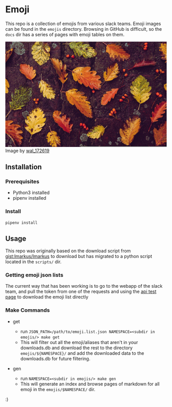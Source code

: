 # Emoji

This repo is a collection of emojis from various slack teams. Emoji images can be found in the `emojis` directory. Browsing in GitHub is difficult, so the `docs` dir has a series of pages with emoji tables on them.

![An image of green yellow and red leaves and some small berries laying on the dirt](assets/autumn-g98ec0f698_1920.jpg)
Image by [wal_172619](https://pixabay.com/users/wal_172619-12138562/)

## Installation

### Prerequisites

* Python3 installed
* pipenv installed

### Install

`pipenv install`

## Usage

This repo was originally based on the download script from [gist:lmarkus/lmarkus](https://gist.github.com/lmarkus/8722f56baf8c47045621#file-download-sh) to download but has migrated to a python script located in the `scripts/` dir.

### Getting emoji json lists
The current way that has been working is to go to the webapp of the slack team, and pull the token from one of the requests and using the [api test page](https://api.slack.com/methods/emoji.list/test) to download the emoji list directly

### Make Commands

* get
  * run `JSON_PATH=/path/to/emoji.list.json NAMESPACE=<subdir in emojis/> make get`
  * This will filter out all the emoji/aliases that aren't in your downloads.db and download the rest to the directory `emojis/${NAMESPACE}/` and add the downloaded data to the downloads.db for future filtering.

* gen
  * run `NAMESPACE=<subdir in emojis/> make gen`
  * This will generate an index and browse pages of markdown for all emoji in the `emojis/$NAMESPACE/` dir.

:)

